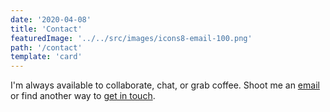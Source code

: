 ```yaml
---
date: '2020-04-08'
title: 'Contact'
featuredImage: '../../src/images/icons8-email-100.png'
path: '/contact'
template: 'card'
---
```


I'm always available to collaborate, chat, or grab coffee. Shoot me an [email][1] or find another way to [get in touch][2].

[1]: mailto:nicholas.gebhart@gmail.com
[2]: /contact
